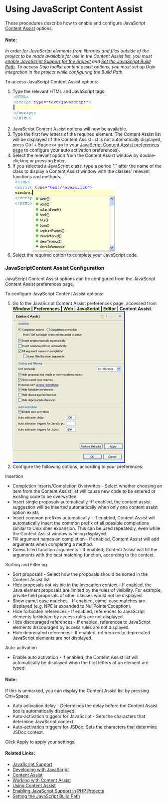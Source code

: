 # Using JavaScript Content Assist

<!--context:using_javascript_content_assist-->

These procedures describe how to enable and configure JavaScript  [Content Assist](../../016-concepts/016-code_assist_concept.md) options.

#### Note:

_In order for JavaScript elements from libraries and files outside of the project to be made available for use in the Content Assist list, you must [enable JavaScript Support for the project](008-enabling_javascript_support_in_php_projects.md) and [Set the JavaScript Build Path](016-setting_the_javascript_build_path.md). To access Dojo toolkit content assist options, you must set up Dojo integration in the project while configuring the Build Path._

<!--ref-start-->

To access JavaScript Content Assist options:

 1. Type the relevant HTML and JavaScript tags: <br />![javascript_code.png](images/javascript_code.png "javascript_code.png")
 2. JavaScript Content Assist options will now be available.
 3. Type the first few letters of the required element.  The Content Assist list will be displayed (if the Content Assist list is not automatically displayed, press Ctrl + Space or go to your [JavaScript Content Assist preferences page](#Content_Assist_Preferences) to configure your auto activation preferences).
 4. Select the relevant option from the Content Assist window by double-clicking or pressing Enter.
 5. If you selected a JavaScript class, type a period "." after the name of the class to display a Content Assist window with the classes' relevant functions and methods. <br />![javascript_class.png](images/javascript_class.png "javascript_class.png")
 6. Select the required option to complete your JavaScript code.

<!--ref-end-->

### JavaScriptContent Assist Configuration

JavaScript Content Assist options can be configured from the JavaScript Content Assist preferences page.

<!--ref-start-->

To configure JavaScript Content Assist options:

 1. Go to the JavaScript Content Assist preferences page, accessed from **Window | Preferences | Web |  JavaScript | Editor | Content Assist**.<br />![javascript_content_assist_preferences.png](images/javascript_content_assist_preferences.png "javascript_content_assist_preferences.png")
 2. Configure the following options, according to your preferences:

Insertion

 * Completion Inserts/Completion Overwrites - Select whether choosing an item from the Content Assist list  will cause new code to be entered or existing code to be overwritten.
 * Insert single proposals automatically -If enabled, the content assist suggestion will be inserted automatically when only one content assist option exists
 * Insert common prefixes automatically -  If enabled, Content Assist will automatically insert the common prefix of all possible completions similar to Unix shell expansion. This can be used repeatedly, even while the Content Assist window is being displayed.
 * Fill argument names on completion - If enabled, Content Assist will add arguments when completing a method.
 * Guess filled function arguments - If enabled, Content Assist will fill the arguments with the best matching function, according to the context.

Sorting and Filtering

 * Sort proposals - Select how the proposals should be sorted in the Content Assist list.
 * Hide proposals not visible in the invocation context - If enabled, the Java element proposals are limited by the rules of visibility. For example, private field proposals of other classes would not be displayed.
 * Show camel case matches - If enabled, camel case matches are displayed (e.g. NPE is expanded to NullPointerException).
 * Hide forbidden references - If enabled, references to JavaScript elements forbidden by access rules are not displayed.
 * Hide discouraged references - If enabled, references to JavaScript elements discouraged by access rules are not displayed.
 * Hide deprecated references - If enabled, references to deprecated JavaScript elements are not displayed.

Auto-activation

 * Enable auto activation - If enabled, the Content Assist list will automatically be displayed when the first letters of an element are typed.

#### Note:

If this is unmarked, you can display the Content Assist list by pressing Ctrl+Space.

 * Auto activation delay - Determines the delay before the Content Assist box is automatically displayed.
 * Auto-activation triggers for JavaScript -  Sets the characters that determine JavaScript context.
 * Auto-activation triggers for JSDoc: Sets the characters that determine JSDoc context.


Click Apply to apply your settings.

<!--ref-end-->

<!--links-start-->

#### Related Links:

 * [JavaScript Support](../../016-concepts/168-javascript.md)
 * [Developing with JavaScript](000-index.md)
 * [Content Assist](../../016-concepts/016-code_assist_concept.md)
 * [Working with Content Assist](../../008-getting_started/016-basic_tutorial/016-working_with_code_assist.md)
 * [Using Content Assist](../../024-tasks/024-using_code_assist.md)
 * [Enabling JavaScript Support in PHP Projects](008-enabling_javascript_support_in_php_projects.md)
 * [Setting the JavaScript Build Path](016-setting_the_javascript_build_path.md)

<!--links-end-->
